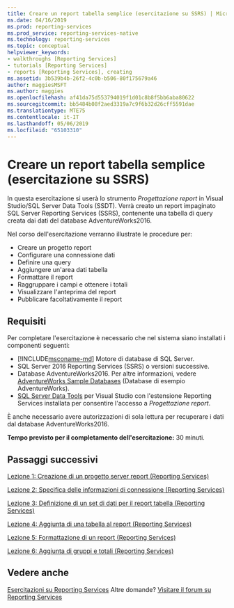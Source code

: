 ```yaml
---
title: Creare un report tabella semplice (esercitazione su SSRS) | Microsoft Docs
ms.date: 04/16/2019
ms.prod: reporting-services
ms.prod_service: reporting-services-native
ms.technology: reporting-services
ms.topic: conceptual
helpviewer_keywords:
- walkthroughs [Reporting Services]
- tutorials [Reporting Services]
- reports [Reporting Services], creating
ms.assetid: 3b539b4b-26f2-4c0b-b506-80f175679a46
author: maggiesMSFT
ms.author: maggies
ms.openlocfilehash: af41da75d553794019f1d01c8b8f5bb6aba80622
ms.sourcegitcommit: bb5484b08f2aed3319a7c9f6b32d26cff5591dae
ms.translationtype: MTE75
ms.contentlocale: it-IT
ms.lasthandoff: 05/06/2019
ms.locfileid: "65103310"
---
```

# <a name="create-a-basic-table-report-ssrs-tutorial"></a>Creare un report tabella semplice (esercitazione su SSRS)

In questa esercitazione si userà lo strumento *Progettazione report* in Visual Studio/SQL Server Data Tools (SSDT). Verrà creato un report impaginato SQL Server Reporting Services (SSRS), contenente una tabella di query creata dai dati del database AdventureWorks2016.

Nel corso dell'esercitazione verranno illustrate le procedure per:
  
- Creare un progetto report
- Configurare una connessione dati
- Definire una query
- Aggiungere un'area dati tabella
- Formattare il report
- Raggruppare i campi e ottenere i totali
- Visualizzare l'anteprima del report
- Pubblicare facoltativamente il report

## <a name="requirements"></a>Requisiti

Per completare l'esercitazione è necessario che nel sistema siano installati i componenti seguenti:

- [!INCLUDE[msconame-md](../includes/msconame-md.md)] Motore di database di SQL Server.  
- SQL Server 2016 Reporting Services (SSRS) o versioni successive.
- Database AdventureWorks2016.  Per altre informazioni, vedere [AdventureWorks Sample Databases](https://github.com/Microsoft/sql-server-samples/releases) (Database di esempio AdventureWorks).
- [SQL Server Data Tools](../ssdt/download-sql-server-data-tools-ssdt.md) per Visual Studio con l'estensione Reporting Services installata per consentire l'accesso a *Progettazione report*.
  
È anche necessario avere autorizzazioni di sola lettura per recuperare i dati dal database AdventureWorks2016.

**Tempo previsto per il completamento dell'esercitazione:** 30 minuti.

## <a name="next-steps"></a>Passaggi successivi

[Lezione 1: Creazione di un progetto server report &#40;Reporting Services&#41;](lesson-1-creating-a-report-server-project-reporting-services.md)

[Lezione 2: Specifica delle informazioni di connessione &#40;Reporting Services&#41;](lesson-2-specifying-connection-information-reporting-services.md)

[Lezione 3: Definizione di un set di dati per il report tabella &#40;Reporting Services&#41;](lesson-3-defining-a-dataset-for-the-table-report-reporting-services.md)

[Lezione 4: Aggiunta di una tabella al report &#40;Reporting Services&#41;](lesson-4-adding-a-table-to-the-report-reporting-services.md)

[Lezione 5: Formattazione di un report &#40;Reporting Services&#41;](lesson-5-formatting-a-report-reporting-services.md)

[Lezione 6: Aggiunta di gruppi e totali &#40;Reporting Services&#41;](lesson-6-adding-grouping-and-totals-reporting-services.md)

## <a name="see-also"></a>Vedere anche

[Esercitazioni su Reporting Services](reporting-services-tutorials-ssrs.md) Altre domande? [Visitare il forum su Reporting Services](https://go.microsoft.com/fwlink/?LinkId=620231)
